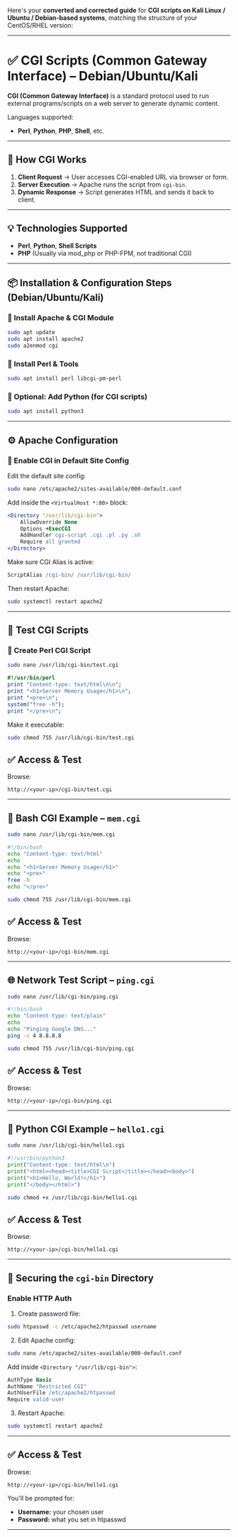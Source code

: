 Here's your **converted and corrected guide** for **CGI scripts on Kali Linux / Ubuntu / Debian-based systems**, matching the structure of your CentOS/RHEL version:

---

# ✅ CGI Scripts (Common Gateway Interface) – Debian/Ubuntu/Kali

**CGI (Common Gateway Interface)** is a standard protocol used to run external programs/scripts on a web server to generate dynamic content.

Languages supported:
- **Perl**, **Python**, **PHP**, **Shell**, etc.

---

## 🔁 How CGI Works

1. **Client Request** → User accesses CGI-enabled URL via browser or form.
2. **Server Execution** → Apache runs the script from `cgi-bin`.
3. **Dynamic Response** → Script generates HTML and sends it back to client.

---

## 💡 Technologies Supported

- **Perl**, **Python**, **Shell Scripts**
- **PHP** (Usually via mod_php or PHP-FPM, not traditional CGI)

---

## 📦 Installation & Configuration Steps (Debian/Ubuntu/Kali)

### 🔹 Install Apache & CGI Module
```bash
sudo apt update
sudo apt install apache2
sudo a2enmod cgi
```

### 🔹 Install Perl & Tools
```bash
sudo apt install perl libcgi-pm-perl
```

### 🔹 Optional: Add Python (for CGI scripts)
```bash
sudo apt install python3
```

---

## ⚙️ Apache Configuration

### 🔹 Enable CGI in Default Site Config

Edit the default site config:
```bash
sudo nano /etc/apache2/sites-available/000-default.conf
```

Add inside the `<VirtualHost *:80>` block:
```apache
<Directory "/usr/lib/cgi-bin">
    AllowOverride None
    Options +ExecCGI
    AddHandler cgi-script .cgi .pl .py .sh
    Require all granted
</Directory>
```

Make sure CGI Alias is active:
```apache
ScriptAlias /cgi-bin/ /usr/lib/cgi-bin/
```

Then restart Apache:
```bash
sudo systemctl restart apache2
```

---

## 🧪 Test CGI Scripts

### 🔹 Create Perl CGI Script
```bash
sudo nano /usr/lib/cgi-bin/test.cgi
```

```perl
#!/usr/bin/perl
print "Content-type: text/html\n\n";
print "<h1>Server Memory Usage</h1>\n";
print "<pre>\n";
system("free -h");
print "</pre>\n";
```

Make it executable:
```bash
sudo chmod 755 /usr/lib/cgi-bin/test.cgi
```


## ✅ Access & Test

Browse:
```
http://<your-ip>/cgi-bin/test.cgi
```

---

## 🐚 Bash CGI Example – `mem.cgi`

```bash
sudo nano /usr/lib/cgi-bin/mem.cgi
```

```bash
#!/bin/bash
echo "Content-type: text/html"
echo
echo "<h1>Server Memory Usage</h1>"
echo "<pre>"
free -h
echo "</pre>"
```

```bash
sudo chmod 755 /usr/lib/cgi-bin/mem.cgi
```


## ✅ Access & Test

Browse:
```
http://<your-ip>/cgi-bin/mem.cgi
```

---

## 🌐 Network Test Script – `ping.cgi`

```bash
sudo nano /usr/lib/cgi-bin/ping.cgi
```

```bash
#!/bin/bash
echo "Content-type: text/plain"
echo
echo "Pinging Google DNS..."
ping -c 4 8.8.8.8
```

```bash
sudo chmod 755 /usr/lib/cgi-bin/ping.cgi
```

## ✅ Access & Test

Browse:
```
http://<your-ip>/cgi-bin/ping.cgi
```

---

## 🧪 Python CGI Example – `hello1.cgi`

```bash
sudo nano /usr/lib/cgi-bin/hello1.cgi
```

```python
#!/usr/bin/python3
print("Content-type: text/html\n")
print("<html><head><title>CGI Script</title></head><body>")
print("<h1>Hello, World!</h1>")
print("</body></html>")
```

```bash
sudo chmod +x /usr/lib/cgi-bin/hello1.cgi
```

## ✅ Access & Test

Browse:
```
http://<your-ip>/cgi-bin/hello1.cgi
```

---

## 🔐 Securing the `cgi-bin` Directory

### Enable HTTP Auth

1. Create password file:
```bash
sudo htpasswd -c /etc/apache2/htpasswd username
```

2. Edit Apache config:
```bash
sudo nano /etc/apache2/sites-available/000-default.conf
```

Add inside `<Directory "/usr/lib/cgi-bin">`:
```apache
AuthType Basic
AuthName "Restricted CGI"
AuthUserFile /etc/apache2/htpasswd
Require valid-user
```

3. Restart Apache:
```bash
sudo systemctl restart apache2
```

---

## ✅ Access & Test

Browse:
```
http://<your-ip>/cgi-bin/hello1.cgi
```

You'll be prompted for:
- **Username:** your chosen user
- **Password:** what you set in htpasswd

---


